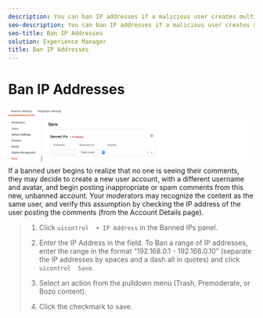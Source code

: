 ```yaml
---
description: You can ban IP addresses if a malicious user creates multiple accounts from the same IP address.
seo-description: You can ban IP addresses if a malicious user creates multiple accounts from the same IP address.
seo-title: Ban IP Addresses
solution: Experience Manager
title: Ban IP Addresses
---
```


# Ban IP Addresses

![](images/Bans-1024x239.png)
If a banned user begins to realize that no one is seeing their comments, they may decide to create a new user account, with a different username and avatar, and begin posting inappropriate or spam comments from this new, unbanned account. Your moderators may recognize the content as the same user, and verify this assumption by checking the IP address of the user posting the comments (from the Account Details page).

>1. Click `uicontrol  + IP Address` in the Banned IPs panel.
>   
>1. Enter the IP Address in the field. To Ban a range of IP addresses, enter the range in the format “192.168.0.1 - 192.168.0.10” (separate the IP addresses by spaces and a dash all in quotes) and click `uicontrol  Save`.
>   
>1. Select an action from the pulldown menu (Trash, Premoderate, or Bozo content).
>   
>1. Click the checkmark to save.
>   
>   

